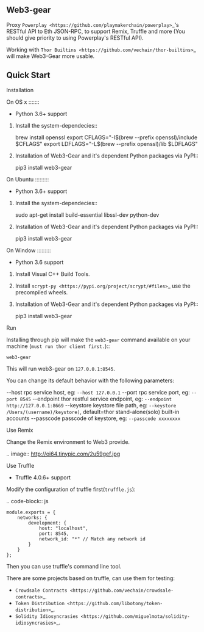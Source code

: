 Web3-gear
---------

Proxy `Powerplay <https://github.com/playmakerchain/powerplay>`_'s RESTful API to Eth JSON-RPC, to support Remix, Truffle and more (You should give priority to using Powerplay's RESTful API).

Working with `Thor Builtins <https://github.com/vechain/thor-builtins>`_ will make Web3-Gear more usable.

Quick Start
-----------

Installation
>>>>>>>>>>>>

On OS x
:::::::

* Python 3.6+ support

1. Install the system-dependecies::

    brew install openssl
    export CFLAGS="-I$(brew --prefix openssl)/include $CFLAGS"
    export LDFLAGS="-L$(brew --prefix openssl)/lib $LDFLAGS"

2. Installation of Web3-Gear and it's dependent Python packages via PyPI::

    pip3 install web3-gear

On Ubuntu
:::::::::

* Python 3.6+ support

1. Install the system-dependecies::

    sudo apt-get install build-essential libssl-dev python-dev

2. Installation of Web3-Gear and it's dependent Python packages via PyPI::

    pip3 install web3-gear

On Window
:::::::::

* Python 3.6 support

1. Install Visual C++ Build Tools.

2. Install `scrypt-py <https://pypi.org/project/scrypt/#files>`_ use the precompiled wheels.

3. Installation of Web3-Gear and it's dependent Python packages via PyPI::

    pip3 install web3-gear

Run
>>>

Installing through pip will make the ``web3-gear`` command available on your machine (`must run thor client first.`)::

    web3-gear

This will run web3-gear on ``127.0.0.1:8545``.

You can change its default behavior with the following parameters:

--host      rpc service host, eg: ``--host 127.0.0.1``
--port      rpc service port, eg: ``--port 8545``
--endpoint  thor restful service endpoint, eg: ``--endpoint http://127.0.0.1:8669``
--keystore  keystore file path, eg: ``--keystore /Users/(username)/keystore)``, default=thor stand-alone(solo) built-in accounts
--passcode  passcode of keystore, eg: ``--passcode xxxxxxxx``

Use Remix
>>>>>>>>>

Change the Remix environment to Web3 provide.

.. image:: http://oi64.tinypic.com/2u59gef.jpg

Use Truffle
>>>>>>>>>>>

* Truffle 4.0.6+ support

Modify the configuration of truffle first(``truffle.js``):

.. code-block:: js

    module.exports = {
        networks: {
            development: {
                host: "localhost",
                port: 8545,
                network_id: "*" // Match any network id
            }
        }
    };

Then you can use truffle's command line tool.

There are some projects based on truffle, can use them for testing:

- `Crowdsale Contracts <https://github.com/vechain/crowdsale-contracts>`_.
- `Token Distribution <https://github.com/libotony/token-distribution>`_.
- `Solidity Idiosyncrasies <https://github.com/miguelmota/solidity-idiosyncrasies>`_.
